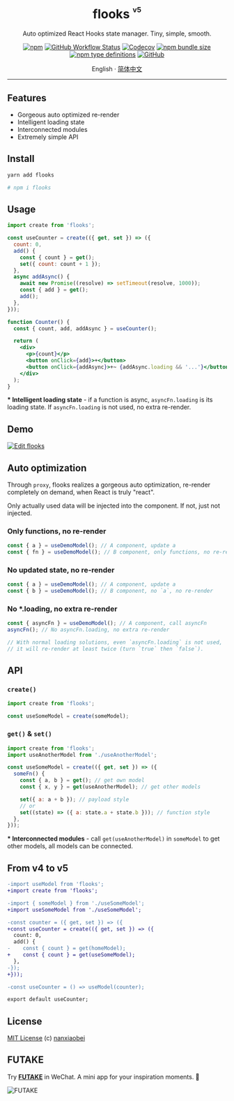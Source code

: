 <div align="center">
<h1>flooks <sup><sup><sub>v5</sub></sup></sup></h1>

Auto optimized React Hooks state manager. Tiny, simple, smooth.

[![npm](https://img.shields.io/npm/v/flooks?style=flat-square)](https://www.npmjs.com/package/flooks)
[![GitHub Workflow Status](https://img.shields.io/github/workflow/status/nanxiaobei/flooks/Test?style=flat-square)](https://github.com/nanxiaobei/flooks/actions?query=workflow%3ATest)
[![Codecov](https://img.shields.io/codecov/c/github/nanxiaobei/flooks?style=flat-square)](https://codecov.io/gh/nanxiaobei/flooks)
[![npm bundle size](https://img.shields.io/bundlephobia/minzip/flooks?style=flat-square)](https://bundlephobia.com/result?p=flooks)
[![npm type definitions](https://img.shields.io/npm/types/typescript?style=flat-square)](https://github.com/nanxiaobei/flooks/blob/main/src/index.ts)
[![GitHub](https://img.shields.io/github/license/nanxiaobei/flooks?style=flat-square)](https://github.com/nanxiaobei/flooks/blob/main/LICENSE)

English · [简体中文](./README.zh-CN.md)

</div>

---

## Features

- Gorgeous auto optimized re-render
- Intelligent loading state
- Interconnected modules
- Extremely simple API

## Install

```sh
yarn add flooks

# npm i flooks
```

## Usage

```jsx
import create from 'flooks';

const useCounter = create(({ get, set }) => ({
  count: 0,
  add() {
    const { count } = get();
    set({ count: count + 1 });
  },
  async addAsync() {
    await new Promise((resolve) => setTimeout(resolve, 1000));
    const { add } = get();
    add();
  },
}));

function Counter() {
  const { count, add, addAsync } = useCounter();

  return (
    <div>
      <p>{count}</p>
      <button onClick={add}>+</button>
      <button onClick={addAsync}>+~ {addAsync.loading && '...'}</button>
    </div>
  );
}
```

**\* Intelligent loading state** - if a function is async, `asyncFn.loading` is its loading state. If `asyncFn.loading` is not used, no extra re-render.

## Demo

[![Edit flooks](https://codesandbox.io/static/img/play-codesandbox.svg)](https://codesandbox.io/s/flooks-gqye5?fontsize=14&hidenavigation=1&theme=dark)

## Auto optimization

Through `proxy`, flooks realizes a gorgeous auto optimization, re-render completely on demand, when React is truly "react".

Only actually used data will be injected into the component. If not, just not injected.

### Only functions, no re-render

```js
const { a } = useDemoModel(); // A component, update a
const { fn } = useDemoModel(); // B component, only functions, no re-render
```

### No updated state, no re-render

```js
const { a } = useDemoModel(); // A component, update a
const { b } = useDemoModel(); // B component, no `a`, no re-render
```

### No \*.loading, no extra re-render

```js
const { asyncFn } = useDemoModel(); // A component, call asyncFn
asyncFn(); // No asyncFn.loading, no extra re-render

// With normal loading solutions, even `asyncFn.loading` is not used,
// it will re-render at least twice (turn `true` then `false`).
```

## API

### `create()`

```js
import create from 'flooks';

const useSomeModel = create(someModel);
```

### `get()` & `set()`

```js
import create from 'flooks';
import useAnotherModel from './useAnotherModel';

const useSomeModel = create(({ get, set }) => ({
  someFn() {
    const { a, b } = get(); // get own model
    const { x, y } = get(useAnotherModel); // get other models

    set({ a: a + b }); // payload style
    // or
    set((state) => ({ a: state.a + state.b })); // function style
  },
}));
```

**\* Interconnected modules** - call `get(useAnotherModel)` in `someModel` to get other models, all models can be connected.

## From v4 to v5

```diff
-import useModel from 'flooks';
+import create from 'flooks';

-import { someModel } from './useSomeModel';
+import useSomeModel from './useSomeModel';

-const counter = ({ get, set }) => ({
+const useCounter = create(({ get, set }) => ({
  count: 0,
  add() {
-    const { count } = get(homeModel);
+    const { count } = get(useSomeModel);
  },
-});
+}));

-const useCounter = () => useModel(counter);

export default useCounter;
```

## License

[MIT License](https://github.com/nanxiaobei/flooks/blob/main/LICENSE) (c) [nanxiaobei](https://lee.so/)

## FUTAKE

Try [**FUTAKE**](https://sotake.com/f) in WeChat. A mini app for your inspiration moments. 🌈

![FUTAKE](https://s3.jpg.cm/2021/09/21/IFG3wi.png)
